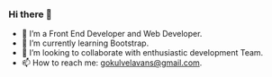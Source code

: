 ### Hi there 👋


- 🔭 I’m  a Front End Developer and Web Developer.
- 🌱 I’m currently learning Bootstrap.
- 👯 I’m looking to collaborate with enthusiastic development Team.
- 📫 How to reach me: gokulvelavans@gmail.com. 

